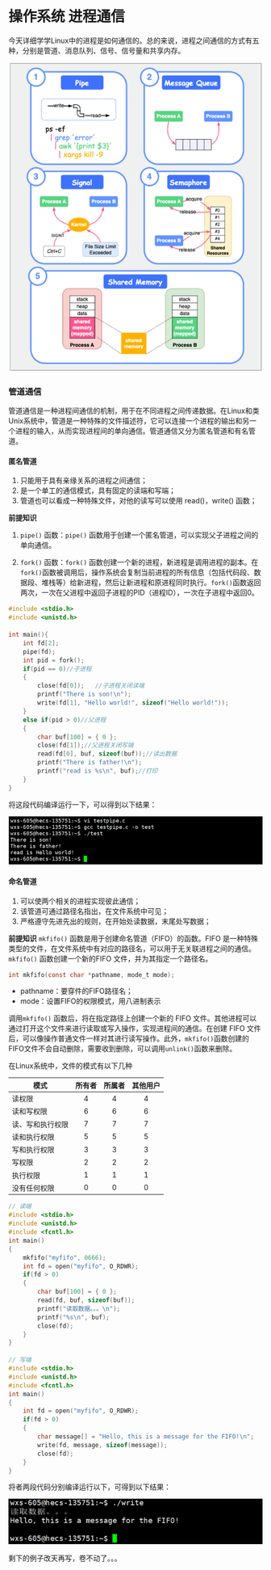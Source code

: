 # 操作系统 进程通信

今天详细学学Linux中的进程是如何通信的。总的来说，进程之间通信的方式有五种，分别是管道、消息队列、信号、信号量和共享内存。
<center>

![进程之间的通信方式](/img/linux-进程通信.png)

</center>

### 管道通信

管道通信是一种进程间通信的机制，用于在不同进程之间传递数据。在Linux和类Unix系统中，管道是一种特殊的文件描述符，它可以连接一个进程的输出和另一个进程的输入，从而实现进程间的单向通信。管道通信又分为匿名管道和有名管道。

#### 匿名管道
1. 只能用于具有亲缘关系的进程之间通信；
2. 是一个单工的通信模式，具有固定的读端和写端；
3. 管道也可以看成一种特殊文件，对他的读写可以使用 read()，write() 函数；

**前提知识**
1. `pipe()` 函数：`pipe()` 函数用于创建一个匿名管道，可以实现父子进程之间的单向通信。

2. `fork()` 函数：`fork()` 函数创建一个新的进程，新进程是调用进程的副本。在`fork()`函数被调用后，操作系统会复制当前进程的所有信息（包括代码段、数据段、堆栈等）给新进程，然后让新进程和原进程同时执行。`fork()`函数返回两次，一次在父进程中返回子进程的PID（进程ID），一次在子进程中返回0。

```c
#include <stdio.h>
#include <unistd.h>

int main(){
    int fd[2];
    pipe(fd);
    int pid = fork();
    if(pid == 0)//子进程
    {   
        close(fd[0]);   //子进程关闭读端
        printf("There is son!\n");
        write(fd[1], "Hello world!", sizeof("Hello world!"));
    }   
    else if(pid > 0)//父进程
    {   
        char buf[100] = { 0 };
        close(fd[1]);//父进程关闭写端
        read(fd[0], buf, sizeof(buf));//读出数据
        printf("There is father!\n");
        printf("read is %s\n", buf);//打印
    }   
}
```

将这段代码编译运行一下，可以得到以下结果：
<center>

![验证匿名管道](/img/验证匿名管道.png)

</center>

#### 命名管道
1. 可以使两个相关的进程实现彼此通信；
2. 该管道可通过路径名指出，在文件系统中可见；
3. 严格遵守先进先出的规则，在开始处读数据，末尾处写数据；

**前提知识**
`mkfifo()` 函数是用于创建命名管道（FIFO）的函数。FIFO 是一种特殊类型的文件，在文件系统中有对应的路径名，可以用于无关联进程之间的通信。`mkfifo()` 函数创建一个新的FIFO 文件，并为其指定一个路径名。
```c
int mkfifo(const char *pathname, mode_t mode);
```

- pathname：要穿件的FIFO路径名；
- mode：设置FIFO的权限模式，用八进制表示

调用`mkfifo()` 函数后，将在指定路径上创建一个新的 FIFO 文件。其他进程可以通过打开这个文件来进行读取或写入操作，实现进程间的通信。在创建 FIFO 文件后，可以像操作普通文件一样对其进行读写操作。此外，`mkfifo()`函数创建的FIFO文件不会自动删除，需要收到删除，可以调用`unlink()`函数来删除。

在Linux系统中，文件的模式有以下几种

模式|所有者|所属者|其他用户
-|:-:|:-:|:-:
读权限|4|4|4
读和写权限|6|6|6
读、写和执行权限|7|7|7
读和执行权限|5|5|5
写和执行权限|3|3|3
写权限|2|2|2
执行权限|1|1|1
没有任何权限|0|0|0


```c
// 读端
#include <stdio.h>
#include <unistd.h>
#include <fcntl.h>
int main()
{
    mkfifo("myfifo", 0666);    
    int fd = open("myfifo", O_RDWR);
    if(fd > 0)
    {   
        char buf[100] = { 0 };
        read(fd, buf, sizeof(buf));
        printf("读取数据。。。\n");
        printf("%s\n", buf);
        close(fd);
    }   
}

// 写端
#include <stdio.h>
#include <unistd.h>
#include <fcntl.h>
int main()
{
    int fd = open("myfifo", O_RDWR);
    if(fd > 0)
    {   
        char message[] = "Hello, this is a message for the FIFO!\n";
        write(fd, message, sizeof(message));
        close(fd);
    }   
}
```
将者两段代码分别编译运行以下，可得到以下结果：
<center>

![验证命名管道](/img/验证命名管道.png)

</center>

剩下的例子改天再写，卷不动了。。。

